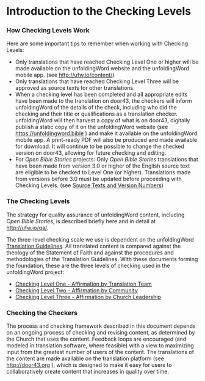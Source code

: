 # Introduction to the Checking Levels #

### How Checking Levels Work

Here are some important tips to remember when working with Checking Levels:

* Only translations that have reached Checking Level One or higher will be made available on the unfoldingWord website and the unfoldingWord mobile app. (see http://ufw.io/content/)
* Only translations that have reached Checking Level Three will be approved as source texts for other translations.
* When a checking level has been completed and all appropriate edits have been made to the translation on door43, the checkers will inform unfoldingWord of the details of the check, including who did the checking and their title or qualifications as a translation checker. unfoldingWord will then harvest a copy of what is on door43, digitally publish a static copy of it on the unfoldingWord website (see https://unfoldingword.bible ) and make it available on the unfoldingWord mobile app. A print-ready PDF will also be produced and made available for download. It will continue to be possible to change the checked version on door43, allowing for future checking and editing.
* For *Open Bible Stories* projects: Only *Open Bible Stories* translations that have been made from version 3.0 or higher of the English source text are eligible to be checked to Level One (or higher). Translations made from versions before 3.0 must be updated before proceeding with Checking Levels. (see [Source Texts and Version Numbers](../../translate/translate-source-version/01.md))

### The Checking Levels

The strategy for quality assurance of unfoldingWord content, including *Open Bible Stories*, is described briefly here and in detail at http://ufw.io/qa/.

The three-level checking scale we use is dependent on the unfoldingWord [Translation Guidelines](../../intro/translation-guidelines/01.md). All translated content is compared against the theology of the Statement of Faith and against the procedures and methodologies of the Translation Guidelines. With these documents forming the foundation, these are the three levels of checking used in the unfoldingWord project:

* [Checking Level One - Affirmation by Translation Team](../level1/01.md)
* [Checking Level Two - Affirmation by Community](../level2/01.md)
* [Checking Level Three - Affirmation by Church Leadership](../level3/01.md)

### Checking the Checkers

The process and checking framework described in this document depends on an ongoing process of checking and revising content, as determined by the Church that uses the content. Feedback loops are encouraged (and modeled in translation software, where feasible) with a view to maximizing input from the greatest number of users of the content. The translations of the content are made available on the translation platform (see http://door43.org ), which is designed to make it easy for users to collaboratively create content that increases in quality over time.
